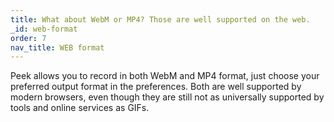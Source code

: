 ```yaml
---
title: What about WebM or MP4? Those are well supported on the web.
_id: web-format
order: 7
nav_title: WEB format
---
```


Peek allows you to record in both WebM and MP4 format, just choose your preferred output format in the preferences. Both are well supported by modern browsers, even though they are still not as universally supported by tools and online services as GIFs.